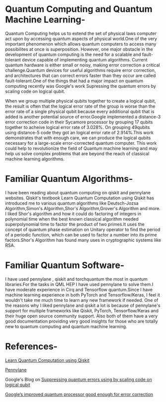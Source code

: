 # Quantum Computing and Quantum Machine Learning-

Quantum Computing helps us to extend the set of physical laws computer act upon by accessing quantum aspects of physical world.One of the very important phenomenon which allows quantum computers to access many possibilites at
once is superposition. However, one major obstacle in the development of quantum computing is the need for a scalable and fault-tolerant device capable of implementing quantum algorithms. Current quantum hardware is either small or noisy, making error correction a critical challenge.Quantum devices for useful algorithms require error correction, and architectures that can correct errors faster than they occur are called fault-tolerant.One of the things that had a major impact on quantum computing recently was Google's work Supressing the quantum errors by scaling code on logical qubit.


When we group multiple physical qubits together to create a logical qubit, the result is often that the logical error rate of the group is worse than the error rate of a single physical qubit because every additional qubit that is added is another potential source of error.Google implemented a distance-3 error correction code in their Sycamore processor by grouping 17 qubits together to acheive logical error rate of 3.028%. On grouping
49qubits using distance-5 code they got an logical error rate of 2.914%.This work demonstrates that with enough care, we can produce the logical qubits necessary for a large-scale error-corrected quantum computer.
This work could help to revolutionize the field of Quantum machine learning and may help us solve complex problems that are beyond the reach of classical machine learning algorithms.

# Familiar Quantum Algorithms-

I have been reading about quantum computing on qiskit and pennylane websites. Qiskit's textbook Learn Quantum Computation using Qiskit has introduced me to various quantum algorithms like Deutsch-Jozsa Algorithm,Simon's Algorithm,Shor's Algorithm,Grover's Algorithm and more.
I liked Shor's algorithm and how it could do factoring of integers in polynomial time when the best known classical algorithm needed superpolynomial time to factor the product of two primes.It uses the concept of quantum phase estimation on Unitary operator to find the period of a periodic function, which can be used to factor a number into its prime factors.Shor's Algorithm has found many uses in cryptographic systems like RSA.

# Familiar Quantum Software-
I have used pennylane , qiskit and torchquantum the most in quantum libraries.For the tasks in QML HEP I have used pennylane to solve them.I have moderate experience in Cirq and Tensorflow quantum.Since I have machine learning experience in both PyTorch and Tensorflow/Keras, I feel it wouldn't take me much time to learn any new framework if needed. One of the reasons why I liked pennylane and qiskit a lot is because of pennylane's support for multiple frameworks like Qiskit, PyTorch, Tensorflow/Keras and their huge open source community support. Also both of them have a very good documentation providing very good insights for those who are totally new to quantum computing and quantum machine learning.

# References-
[Learn Quantum Computation using Qiskit]

[Learn Quantum Computation using Qiskit]:https://qiskit.org/textbook/preface.html

[Pennylane]

[Pennylane]:https://pennylane.ai/

Google's Blog on [Suppressing quantum errors using by scaling code on logical qubit]

[Suppressing quantum errors using by scaling code on logical qubit]: https://r.search.yahoo.com/_ylt=AwrPoa8kgwRkNocD4CC7HAx.;_ylu=Y29sbwNzZzMEcG9zAzIEdnRpZAMEc2VjA3Ny/RV=2/RE=1678046116/RO=10/RU=https%3a%2f%2fai.googleblog.com%2f2021%2f08%2fdemonstrating-fundamentals-of-quantum.html/RK=2/RS=BE7zTRL2R9kxYNaFDw6axQalOcc-

[Google’s improved quantum processor good enough for error correction]

[Google’s improved quantum processor good enough for error correction]: https://arstechnica.com/science/2023/02/google-shows-current-generation-qubits-good-enough-for-error-correction/
